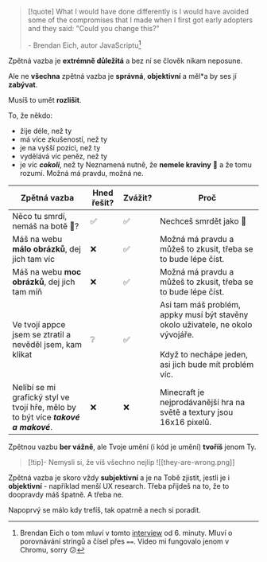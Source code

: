 > [!quote]
> What I would have done differently is I would have avoided some of the compromises that I made when I first got early adopters and they said: "Could you change this?"
> 
> \- Brendan Eich, autor JavaScriptu[^1]

Zpětná vazba je **extrémně důležitá** a bez ní se člověk nikam neposune. 

Ale ne **všechna** zpětná vazba je **správná**, **objektivní** a měl\*a by ses jí **zabývat**. 

Musíš to umět **rozlišit**.

To, že někdo:
- žije déle, než ty
- má více zkušeností, než ty
- je na vyšší pozici, než ty
- vydělává víc peněz, než ty
- je víc ***cokoli***, než ty
Neznamená nutně, že **nemele kraviny** 🐄 a že tomu rozumí. Možná má pravdu, možná ne.

| **Zpětná vazba**                                                                    | Hned řešit? | Zvážit? | **Proč**                                                                                                                                      |
| ----------------------------------------------------------------------------------- | ----------- | ------- | --------------------------------------------------------------------------------------------------------------------------------------------- |
| Něco tu smrdí, nemáš na botě 💩?                                                    | ✅           | ✅       | Nechceš smrdět jako 💩                                                                                                                        |
| Máš na webu **málo obrázků**, dej jich tam víc                                      | ❌           | ✅       | Možná má pravdu a můžeš to zkusit, třeba se to bude lépe číst.                                                                                |
| Máš na webu **moc obrázků**, dej jich tam míň                                       | ❌           | ✅       | Možná má pravdu a můžeš to zkusit, třeba se to bude lépe číst.                                                                                |
| Ve tvojí appce jsem se ztratil a nevěděl jsem, kam klikat                           | ❔           | ✅       | Asi tam máš problém, appky musí být stavěny okolo uživatele, ne okolo vývojáře. <br><br>Když to nechápe jeden, asi jich bude mít problém víc. |
| Nelíbí se mi grafický styl ve tvojí hře, mělo by to být více ***takové a makové***. | ❌           | ❌       | Minecraft je nejprodávanější hra na světě a textury jsou 16x16 pixelů.                                                                        |
Zpětnou vazbu **ber vážně**, ale Tvoje umění (i kód je umění) **tvoříš** jenom Ty.

>[!tip]- Nemysli si, že víš všechno nejlíp
>![[they-are-wrong.png]]

Zpětná vazba je skoro vždy **subjektivní** a je na Tobě zjistit, jestli je i **objektivní** - například menší UX research. Třeba přijdeš na to, že to doopravdy máš špatně. A třeba ne. 

Napoprvý se málo kdy trefíš, tak opatrně a nech si poradit.

[^1]: Brendan Eich o tom mluví v tomto [interview](https://www.infoworld.com/article/2256143/interview-brendan-eich-on-javascripts-blessing-and-curse.html) od 6. minuty. Mluví o porovnávání stringů a čísel přes `==`. Video mi fungovalo jenom v Chromu, sorry 😕
